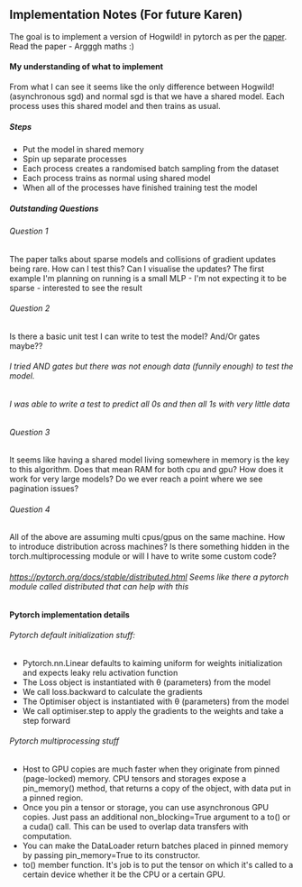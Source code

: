  Implementation Notes (For future Karen)
---

The goal is to implement a version of Hogwild! in pytorch as per the [paper](https://people.eecs.berkeley.edu/~brecht/papers/hogwildTR.pdf).
Read the paper - Argggh maths :) 


#### My understanding of what to  implement

From what I can see it seems like the only difference between Hogwild! (asynchronous sgd) and normal sgd is that we have a shared model. Each process uses this shared model and then trains as usual.
##### Steps
- Put the model in shared memory 
- Spin up separate processes 
- Each process creates a randomised batch sampling from the dataset
- Each process trains as normal using shared model
- When all of the processes have finished training test the model

##### Outstanding Questions
###### Question 1
The paper talks about sparse models and collisions of gradient updates being rare. How can I test this? Can I visualise the updates?
The first example I'm planning on running is a small MLP - I'm not expecting it to be sparse - interested to see the result


###### Question 2
Is there a basic unit test I can write to test the model? And/Or gates maybe??
###### I tried AND gates but there was not enough data (funnily enough) to test the model. <br>
###### I was able to write a test to predict all 0s and then all 1s with very little data



###### Question 3
It seems like having a shared model living somewhere in memory is the key to  this algorithm.
Does that mean RAM for both cpu and gpu?
How does it work for very large models? Do we ever reach a point where we see pagination issues?

###### Question 4
All of the above are assuming multi cpus/gpus on the same machine. How to introduce distribution across machines? Is there something hidden in the torch.multiprocessing module or will I have to write some custom code?

###### https://pytorch.org/docs/stable/distributed.html Seems like there a pytorch module called distributed that can help with this

#### Pytorch implementation details

###### Pytorch default initialization stuff:

- Pytorch.nn.Linear defaults to kaiming uniform for weights initialization and expects leaky relu activation function
- The Loss object is instantiated with θ (parameters) from the model
- We call loss.backward to calculate the gradients
- The Optimiser object is instantiated with θ (parameters) from the model
- We call optimiser.step to apply the gradients to the weights and take a step forward

###### Pytorch multiprocessing stuff
 - Host to GPU copies are much faster when they originate from pinned (page-locked) memory. CPU tensors and storages expose a pin_memory() method, that returns a copy of the object, with data put in a pinned region.
 - Once you pin a tensor or storage, you can use asynchronous GPU copies. Just pass an additional non_blocking=True argument to a to() or a cuda() call. This can be used to overlap data transfers with computation.
 - You can make the DataLoader return batches placed in pinned memory by passing pin_memory=True to its constructor.
 - to() member function. It's job is to put the tensor on which it's called to a certain device whether it be the CPU or a certain GPU.
